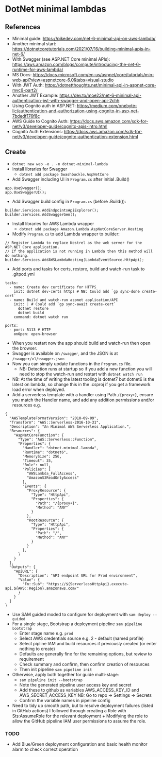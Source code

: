 # DotNet minimal lambdas

## References
* Minimal guide: https://pikedev.com/net-6-minimal-api-on-aws-lambda/
* Another minimal start: https://dotnetcoretutorials.com/2021/07/16/building-minimal-apis-in-net-6/
* With Swagger (see ASP.NET Core minimal APIs): https://aws.amazon.com/blogs/compute/introducing-the-net-6-runtime-for-aws-lambda/
* MS Docs: https://docs.microsoft.com/en-us/aspnet/core/tutorials/min-web-api?view=aspnetcore-6.0&tabs=visual-studio
* With JWT Auth: https://dotnetthoughts.net/minimal-api-in-aspnet-core-mvc6-part2/
* Another JWT Example: https://dev.to/moe23/net-6-minimal-api-authentication-jwt-with-swagger-and-open-api-2chh
* Using Cognito auth in ASP.NET: https://medium.com/onebyte-llc/authentication-and-authorization-using-cognito-in-asp-net-7bdedf176f8c
* AWS Guide to Cognito Auth: https://docs.aws.amazon.com/sdk-for-net/v3/developer-guide/cognito-apis-intro.html
* Cognito Auth Extensions: https://docs.aws.amazon.com/sdk-for-net/v3/developer-guide/cognito-authentication-extension.html

## Create

* `dotnet new web -o . -n dotnet-minimal-lambda`
* Install libraries for Swagger
    * `dotnet add package Swashbuckle.AspNetCore`
* Add Swagger including UI in `Program.cs` after initial .Build()
```
app.UseSwagger();
app.UseSwaggerUI();
```
* Add Swagger build config in `Program.cs` (before .Build()):
```
builder.Services.AddEndpointsApiExplorer();
builder.Services.AddSwaggerGen();
```
* Install libraries for AWS Lambda wrapper
    * `dotnet add package Amazon.Lambda.AspNetCoreServer.Hosting` 
* Modify `Program.cs` to add Lambda wrapper to builder:
```
// Register Lambda to replace Kestrel as the web server for the ASP.NET Core application.
// If the application is not running in Lambda then this method will do nothing. 
builder.Services.AddAWSLambdaHosting(LambdaEventSource.HttpApi);
```
* Add ports and tasks for certs, restore, build and watch-run task to .gitpod.yml
```
tasks:
  - name: Create dev certificate for HTTPS
    init: dotnet dev-certs https # NB: Could add `gp sync-done create-cert`
  - name: Build and watch-run aspnet application/API
    init: | # Could add `gp sync-await create-cert`
      dotnet restore
      dotnet build
    command: dotnet watch run

ports:
  - port: 5113 # HTTP
    onOpen: open-browser
```
* When you restart now the app should build and watch-run then open the browser.
* Swagger is available on `/swagger`, and the JSON is at `/swagger/v1/swagger.json`
* Now you can simply update functions in the `Program.cs` file.
    * NB: Detection runs at startup so if you add a new function you will need to stop the watch-run and restart with `dotnet watch run`
* NB: At the time of writing the latest tooling is dotnet7 but dotnet6 is the latest on lambda, so change this in the .csproj if you get a framework load error when deployed.
* Add a serverless template with a handler using Path `/{proxy+}`, ensure you match the Handler name, and add any addition permissions and/or resources e.g.
```
{
  "AWSTemplateFormatVersion": "2010-09-09",
  "Transform": "AWS::Serverless-2016-10-31",
  "Description": "An Minimal AWS Serverless Application.",
  "Resources": {
    "AspNetCoreFunction": {
      "Type": "AWS::Serverless::Function",
      "Properties": {
        "Handler": "dotnet-minimal-lambda",
        "Runtime": "dotnet6",
        "MemorySize": 256,
        "Timeout": 35,
        "Role": null,
        "Policies": [
          "AWSLambda_FullAccess",
          "AmazonS3ReadOnlyAccess"
        ],
        "Events": {
          "ProxyResource": {
            "Type": "HttpApi",
            "Properties": {
              "Path": "/{proxy+}",
              "Method": "ANY"
            }
          },
          "RootResource": {
            "Type": "HttpApi",
            "Properties": {
              "Path": "/",
              "Method": "ANY"
            }
          }
        },
      }
    }
  },
  "Outputs": {
    "ApiURL": {
      "Description": "API endpoint URL for Prod environment",
      "Value": {
        "Fn::Sub": "https://${ServerlessHttpApi}.execute-api.${AWS::Region}.amazonaws.com/"
      }
    }
  }
}
```
* Use SAM guided moded to configure for deployment with `sam deploy --guided`
* For a single stage, Bootstrap a deployment pipeline `sam pipeline bootstrap`
  * Enter stage name e.g. `prod`
  * Select AWS credentials source e.g. 2 - default (named profile)
  * Select pipline IAM and build resources if previously created (or enter nothing to create)
  * Defaults are generally fine for the remaining options, but review to requirement
  * Check summary and confirm, then confirm creation of resources
  * Then init pipeline `sam pipeline init`
* Otherwise, apply both together for guide multi-stage:
  * `sam pipeline init --bootstrap`
  * Note the generated pipeline user access key and secret
  * Add these to github as variables AWS_ACCESS_KEY_ID and AWS_SECRET_ACCESS_KEY
    NB: Go to repo -> Settings -> Secrets
  * Confirm the variable names in pipeline config
* Need to tidy up smooth path, but to resolve deployment failures (listed in GitHub actions) I followed through creating a Role with Sts:AssumeRole for the relevant deployment + Modifying the role to allow the GitHub pipeline IAM user permissions to assume the role.

### TODO

* Add Blue/Green deployment configuration and basic health monitor alarm to check correct operation
